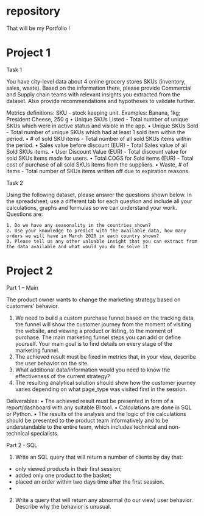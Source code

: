 # repository
That will be my Portfolio !

# Project 1
Task 1

You have city-level data about 4 online grocery stores SKUs (inventory, sales, waste). Based on the information there, please provide Commercial and Supply chain teams with relevant insights you extracted from the dataset. Also provide recommendations and hypotheses to validate further. 

Metrics definitions:
SKU - stock keeping unit. Examples: Banana, 1kg; President Cheese, 250 g
    • Unique SKUs Listed - Total number of unique SKUs which were in active status and visible in the app.
    • Unique SKUs Sold - Total number of unique SKUs which had at least 1 sold item within the period.
    • # of sold SKU items - Total number of all sold SKUs items within the period.
    • Sales value before discount (EUR) - Total Sales value of all Sold SKUs items.
    • User Discount Value (EUR) - Total discount value for sold SKUs items made for users.
    • Total COGS for Sold items (EUR) - Total cost of purchase of all sold SKUs items from the suppliers.
    • Waste, # of items - Total number of SKUs items written off due to expiration reasons.

Task 2

Using the following dataset, please answer the questions shown below. In the spreadsheet, use a different tab for each question and include all your calculations, graphs and formulas so we can understand your work. Questions are:

    1. Do we have any seasonality in the countries shown?
    2. Use your knowledge to predict with the available data, how many orders we will have in March 2020 in each country shown?
    3. Please tell us any other valuable insight that you can extract from the data available and what would you do to solve it


# Project 2

Part 1 – Main 

The product owner wants to change the marketing strategy based on customers’ behavior.

1. We need to build a custom purchase funnel based on the tracking data, the funnel will 
show the customer journey from the moment of visiting the website, and viewing a 
product or listing, to the moment of purchase. The main marketing funnel steps you can
add or define yourself. Your main goal is to find details on every stage of the marketing 
funnel.
2. The achieved result must be fixed in metrics that, in your view, describe the user 
behavior on the site.
3. What additional data/information would you need to know the effectiveness of the 
current strategy?
4. The resulting analytical solution should show how the customer journey varies 
depending on what page_type was visited first in the session.

Deliverables: 
• The achieved result must be presented in form of a report/dashboard with any suitable 
BI tool. 
• Calculations are done in SQL or Python.
• The results of the analysis and the logic of the calculations should be presented to the 
product team informatively and to be understandable to the entire team, which 
includes technical and non-technical specialists.

Part 2 - SQL

1. Write an SQL query that will return a number of clients by day that:
- only viewed products in their first session;
- added only one product to the basket;
- placed an order within two days time after the first session.
- 
2. Write a query that will return any abnormal (to our view) user behavior. Describe why 
the behavior is unusual.
